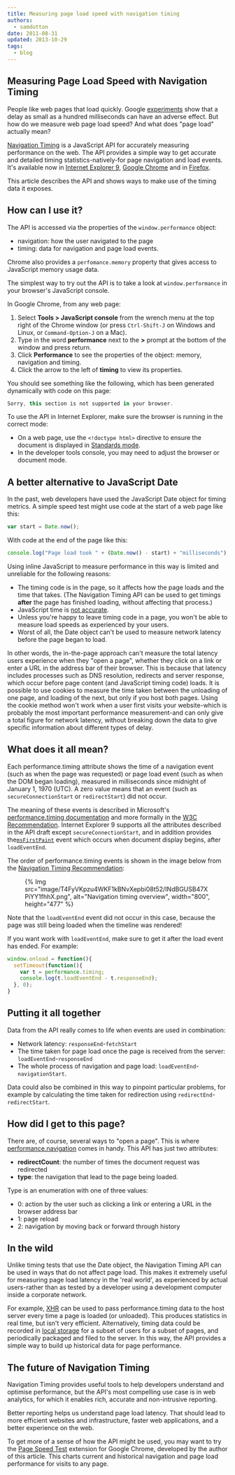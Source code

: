 ```yaml
---
title: Measuring page load speed with navigation timing
authors:
  - samdutton
date: 2011-08-31
updated: 2013-10-29
tags:
  - blog
---
```


## Measuring Page Load Speed with Navigation Timing


People like web pages that load quickly. Google [experiments](http://googleresearch.blogspot.com/2009/06/speed-matters.html) show that a delay as small as a hundred milliseconds can have an adverse effect. But how do we measure web page load speed? And what does "page load" actually mean?

[Navigation Timing](http://www.w3.org/TR/navigation-timing/) is a JavaScript API for accurately measuring performance on the web. The API provides a simple way to get accurate and detailed timing statistics-natively-for page navigation and load events.  It's available now in [Internet Explorer 9](http://msdn.microsoft.com/library/ie/hh673552(v=vs.85).aspx), [Google Chrome](http://www.google.com/chrome) and in [Firefox](http://www.mozilla.org/firefox/).

This article describes the API and shows ways to make use of the timing data it exposes.

## How can I use it?

The API is accessed via the properties of the `window.performance` object:

- navigation: how the user navigated to the page
- timing: data for navigation and page load events.

Chrome also provides a `perfomance.memory` property that gives access to JavaScript memory usage data.

The simplest way to try out the API is to take a look at `window.performance` in your browser's JavaScript console.

In Google Chrome, from any web page:

1. Select __Tools > JavaScript console__ from the wrench menu at the top right of the Chrome window (or press `Ctrl-Shift-J` on Windows and Linux, or `Command-Option-J` on a Mac).
1. Type in the word __performance__ next to the __>__ prompt at the bottom of the window and press return.
1. Click __Performance__ to see the properties of the object: memory, navigation and timing.
1. Click the arrow to the left of __timing__ to view its properties.

You should see something like the following, which has been generated dynamically with code on this page:

```js
Sorry, this section is not supported in your browser.
```

To use the API in Internet Explorer, make sure the browser is running in the correct mode:

- On a web page, use the `<!doctype html>` directive to ensure the document is displayed in [Standards mode](http://msdn.microsoft.com/library/cc288325).
- In the developer tools console, you may need to adjust the browser or document mode.

## A better alternative to JavaScript Date

In the past, web developers have used the JavaScript Date object for timing metrics. A simple speed test might use code at the start of a web page like this:

```js
var start = Date.now();
```

With code at the end of the page like this:

```js
console.log("Page load took " + (Date.now() - start) + "milliseconds");
```

Using inline JavaScript to measure performance in this way is limited and unreliable for the following reasons:

- The timing code is in the page, so it affects how the page loads and the time that takes. (The Navigation Timing API can be used to get timings __after__ the page has finished loading, without affecting that process.)
- JavaScript time is [not accurate](http://ejohn.org/blog/accuracy-of-javascript-time/).
- Unless you're happy to leave timing code in a page, you won't be able to measure load speeds as experienced by your users.
- Worst of all, the Date object can't be used to measure network latency before the page began to load.

In other words, the in-the-page approach can't measure the total latency users experience when they "open a page", whether they click on a link or enter a URL in the address bar of their browser. This is because that latency includes processes such as DNS resolution, redirects and server response, which occur before page content (and JavaScript timing code) loads. It is possible to use cookies to measure the time taken between the unloading of one page, and loading of the next, but only if you host both pages. Using the cookie method won't work when a user first visits your website-which is probably the most important performance measurement-and can only give a total figure for network latency, without breaking down the data to give specific information about different types of delay.

## What does it all mean?

Each performance.timing attribute shows the time of a navigation event (such as when the page was requested) or page load event (such as when the DOM began loading), measured in milliseconds since midnight of January 1, 1970 (UTC). A zero value means that an event (such as `secureConnectionStart` or `redirectStart`) did not occur.

The meaning of these events is described in Microsoft's [performance.timing documentation](http://msdn.microsoft.com/library/ff975075) and more formally in the [W3C Recommendation](http://www.w3.org/TR/navigation-timing/#sec-navigation-timing-interface). Internet Explorer 9 supports all the attributes described in the API draft except `secureConnectionStart`, and in addition provides the[`msFirstPaint`](http://msdn.microsoft.com/library/ff974719) event which occurs when document display begins, after `loadEventEnd`.

The order of performance.timing events is shown in the image below from the [Navigation Timing Recommendation](http://www.w3.org/TR/navigation-timing/#processing-model):

<figure>
{% Img src="image/T4FyVKpzu4WKF1kBNvXepbi08t52/INdBGUSB47XPiYY1fhhX.png", alt="Navigation timing overview", width="800", height="477" %}
</figure>

Note that the `loadEventEnd` event did not occur in this case, because the page was still being loaded when the timeline was rendered!

If you want work with `loadEventEnd`, make sure to get it after the load event has ended. For example:

```js
window.onload = function(){
  setTimeout(function(){
    var t = performance.timing;
    console.log(t.loadEventEnd - t.responseEnd);
  }, 0);
}
```

## Putting it all together

Data from the API really comes to life when events are used in combination:

- Network latency: `responseEnd`-`fetchStart`
- The time taken for page load once the page is received from the server: `loadEventEnd`-`responseEnd`
- The whole process of navigation and page load: `loadEventEnd`-`navigationStart`.

Data could also be combined in this way to pinpoint particular problems, for example by calculating the time taken for redirection using `redirectEnd`-`redirectStart`.

## How did I get to this page?

There are, of course, several ways to "open a page". This is where [performance.navigation](http://www.w3.org/TR/navigation-timing/#sec-navigation-info-interface) comes in handy. This API has just two attributes:

- **redirectCount**: the number of times the document request was redirected
- **type**: the navigation that lead to the page being loaded.

Type is an enumeration with one of three values: 

- 0: action by the user such as clicking a link or entering a URL in the browser address bar
- 1: page reload
- 2: navigation by moving back or forward through history

## In the wild

Unlike timing tests that use the Date object, the Navigation Timing API can be used in ways that do not affect page load. This makes it extremely useful for measuring page load latency in the 'real world', as experienced by actual users-rather than as tested by a developer using a development computer inside a corporate network.

For example, [XHR](http://www.w3schools.com/ajax/ajax_xmlhttprequest_create.asp) can be used to pass performance.timing data to the host server every time a page is loaded (or unloaded). This produces statistics in real time, but isn't very efficient. Alternatively, timing data could be recorded in [local storage](http://diveintohtml5.info/storage.html) for a subset of users for a subset of pages, and periodically packaged and filed to the server. In this way, the API provides a simple way to build up historical data for page performance.

## The future of Navigation Timing

Navigation Timing provides useful tools to help developers understand and optimise performance, but the API's most compelling use case is in web analytics, for which it enables rich, accurate and non-intrusive reporting.

Better reporting helps us understand page load latency. That should lead to more efficient websites and infrastructure, faster web applications, and a better experience on the web.

To get more of a sense of how the API might be used, you may want to try the [Page Speed Test](https://chrome.google.com/webstore/detail/page-speed-test/lgmnmdkkghdeagbghognjbjijpnckcid) extension for Google Chrome, developed by the author of this article. This charts current and historical navigation and page load performance for visits to any page.
